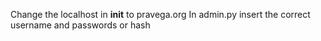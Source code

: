 Change the localhost in __init__ to pravega.org
In admin.py insert the correct username and passwords or hash
